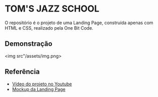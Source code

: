 
# TOM'S JAZZ SCHOOL

O repositório é o projeto de uma Landing Page, construída apenas com HTML e CSS, realizado pela One Bit Code.


## Demonstração

<img src"/assets/img.png>


## Referência

 - [Vídeo do projeto no Youtube](https://www.youtube.com/watch?v=Wo7UnH8TYbc&list=PLdDT8if5attF0knjot5S1pcDGMLH3L3zm&index=3)
 - [Mockup da Landing Page](https://www.figma.com/file/76GJ4uK7PyKeAo6dcpVyjA/Tom's-Jazz-School?type=design&node-id=0-1&mode=design)

